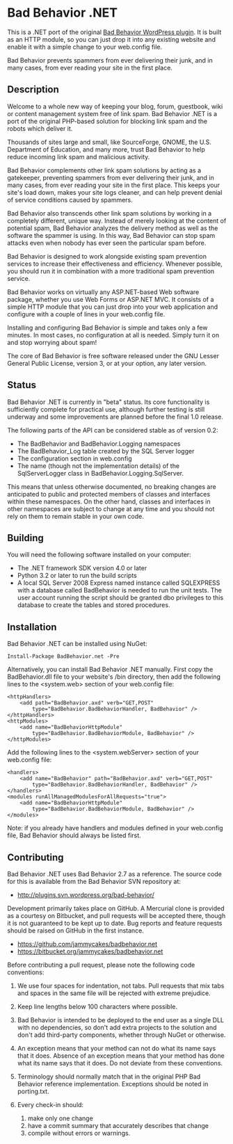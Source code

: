 Bad Behavior .NET
=================
This is a .NET port of the original [Bad Behavior WordPress plugin][1]. It is
built as an HTTP module, so you can just drop it into any existing website
and enable it with a simple change to your web.config file.

Bad Behavior prevents spammers from ever delivering their junk, and in many
cases, from ever reading your site in the first place.

 [1]: http://bad-behavior.ioerror.us/

Description
-----------
Welcome to a whole new way of keeping your blog, forum, guestbook, wiki or
content management system free of link spam. Bad Behavior .NET is a port
of the original PHP-based solution for blocking link spam and the robots
which deliver it.

Thousands of sites large and small, like SourceForge, GNOME, the U.S.
Department of Education, and many more, trust Bad Behavior to help reduce
incoming link spam and malicious activity.

Bad Behavior complements other link spam solutions by acting as a gatekeeper,
preventing spammers from ever delivering their junk, and in many cases, from
ever reading your site in the first place. This keeps your site's load down,
makes your site logs cleaner, and can help prevent denial of service
conditions caused by spammers.

Bad Behavior also transcends other link spam solutions by working in a
completely different, unique way. Instead of merely looking at the content of
potential spam, Bad Behavior analyzes the delivery method as well as the
software the spammer is using. In this way, Bad Behavior can stop spam attacks
even when nobody has ever seen the particular spam before.

Bad Behavior is designed to work alongside existing spam prevention services
to increase their effectiveness and efficiency. Whenever possible, you should
run it in combination with a more traditional spam prevention service.

Bad Behavior works on virtually any ASP.NET-based Web software package, whether
you use Web Forms or ASP.NET MVC. It consists of a simple HTTP module that you
can just drop into your web application and configure with a couple of lines in
your web.config file.

Installing and configuring Bad Behavior is simple and takes only a few minutes.
In most cases, no configuration at all is needed. Simply turn it on and stop
worrying about spam!

The core of Bad Behavior is free software released under the GNU Lesser General
Public License, version 3, or at your option, any later version.

Status
------
Bad Behavior .NET is currently in "beta" status. Its core functionality is
sufficiently complete for practical use, although further testing is still
underway and some improvements are planned before the final 1.0 release.

The following parts of the API can be considered stable as of version 0.2:

 * The BadBehavior and BadBehavior.Logging namespaces
 * The BadBehavior_Log table created by the SQL Server logger
 * The <badBehavior> configuration section in web.config
 * The name (though not the implementation details) of the SqlServerLogger
   class in BadBehavior.Logging.SqlServer.

This means that unless otherwise documented, no breaking changes are
anticipated to public and protected members of classes and interfaces within
these namespaces. On the other hand, classes and interfaces in other
namespaces are subject to change at any time and you should not rely on
them to remain stable in your own code.

Building
--------
You will need the following software installed on your computer:

 * The .NET framework SDK version 4.0 or later
 * Python 3.2 or later to run the build scripts
 * A local SQL Server 2008 Express named instance called SQLEXPRESS
   with a database called BadBehavior is needed to run the unit tests.
   The user account running the script should be granted dbo
   privileges to this database to create the tables and stored
   procedures.

Installation
------------
Bad Behavior .NET can be installed using NuGet:

    Install-Package BadBehavior.net -Pre

Alternatively, you can install Bad Behavior .NET manually. First copy
the BadBehavior.dll file to your website's /bin directory, then add the
following lines to the <system.web> section of your web.config file:

    <httpHandlers>
        <add path="BadBehavior.axd" verb="GET,POST"
            type="BadBehavior.BadBehaviorHandler, BadBehavior" />
    </httpHandlers>
    <httpModules>
        <add name="BadBehaviorHttpModule"
            type="BadBehavior.BadBehaviorModule, BadBehavior" />
    </httpModules>

Add the following lines to the <system.webServer> section of your
web.config file:

    <handlers>
        <add name="BadBehavior" path="BadBehavior.axd" verb="GET,POST"
            type="BadBehavior.BadBehaviorHandler, BadBehavior" />
    </handlers>
    <modules runAllManagedModulesForAllRequests="true">
        <add name="BadBehaviorHttpModule"
            type="BadBehavior.BadBehaviorModule, BadBehavior" />
    </modules>

Note: if you already have handlers and modules defined in your web.config
file, Bad Behavior should always be listed first.

Contributing
------------
Bad Behavior .NET uses Bad Behavior 2.7 as a reference. The source code for
this is available from the Bad Behavior SVN repository at:

 * http://plugins.svn.wordpress.org/bad-behavior/

Development primarily takes place on GitHub. A Mercurial clone is provided
as a courtesy on Bitbucket, and pull requests will be accepted there, though
it is not guaranteed to be kept up to date. Bug reports and feature requests
should be raised on GitHub in the first instance.
 
 * https://github.com/jammycakes/badbehavior.net
 * https://bitbucket.org/jammycakes/badbehavior.net

Before contributing a pull request, please note the following code conventions:

 1. We use four spaces for indentation, not tabs. Pull requests that mix tabs
    and spaces in the same file will be rejected with extreme prejudice.
 2. Keep line lengths below 100 characters where possible.
 3. Bad Behavior is intended to be deployed to the end user as a single DLL
    with no dependencies, so don't add extra projects to the solution and
    don't add third-party components, whether through NuGet or otherwise.
 4. An exception means that your method can not do what its name says that it
    does. Absence of an exception means that your method has done what its
    name says that it does. Do not deviate from these conventions.
 5. Terminology should normally match that in the original PHP Bad Behavior
    reference implementation. Exceptions should be noted in porting.txt.
 6. Every check-in should:

    1. make only one change
    2. have a commit summary that accurately describes that change
    3. compile without errors or warnings.
